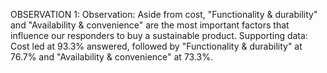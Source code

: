 OBSERVATION 1:
Observation: Aside from cost, "Functionality & durability" and "Availability & convenience" are the most important factors that influence our responders to buy a sustainable product.
Supporting data: Cost led at 93.3% answered, followed by "Functionality & durability" at 76.7% and "Availability & convenience" at 73.3%.
